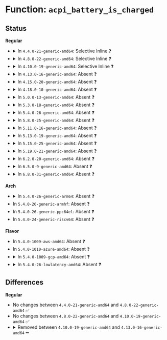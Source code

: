 # Function: <code>acpi_battery_is_charged</code>

## Status
<b>Regular</b>
<ul>
<li>
<details>
<summary>In <code>4.4.0-21-generic-amd64</code>: Selective Inline ❓</summary>

```c
int acpi_battery_is_charged(struct acpi_battery * battery)
```

```json
{
  "name": "acpi_battery_is_charged",
  "collision_type": "Unique Static",
  "inline_type": "Selective",
  "funcs": [
    {
      "addr": 18446744071583768567,
      "name": "acpi_battery_is_charged",
      "external": false,
      "loc": "drivers/acpi/battery.c:174",
      "file": "drivers/acpi/battery.c",
      "inline": "not declared, inlined",
      "caller_inline": [],
      "caller_func": [
        "drivers/acpi/battery.c:acpi_battery_get_property",
        "drivers/acpi/battery.c:acpi_battery_get_property"
      ]
    }
  ],
  "symbols": [
    {
      "addr": 18446744071583768567,
      "name": "acpi_battery_is_charged",
      "section": ".text",
      "bind": "STB_LOCAL",
      "size": 63
    }
  ]
}
```
</details>
</li>
<li>
<details>
<summary>In <code>4.8.0-22-generic-amd64</code>: Selective Inline ❓</summary>

```c
int acpi_battery_is_charged(struct acpi_battery * battery)
```

```json
{
  "name": "acpi_battery_is_charged",
  "collision_type": "Unique Static",
  "inline_type": "Selective",
  "funcs": [
    {
      "addr": 18446744071584094481,
      "name": "acpi_battery_is_charged",
      "external": false,
      "loc": "drivers/acpi/battery.c:174",
      "file": "drivers/acpi/battery.c",
      "inline": "not declared, inlined",
      "caller_inline": [],
      "caller_func": [
        "drivers/acpi/battery.c:acpi_battery_get_property",
        "drivers/acpi/battery.c:acpi_battery_get_property"
      ]
    }
  ],
  "symbols": [
    {
      "addr": 18446744071584094481,
      "name": "acpi_battery_is_charged",
      "section": ".text",
      "bind": "STB_LOCAL",
      "size": 63
    }
  ]
}
```
</details>
</li>
<li>
<details>
<summary>In <code>4.10.0-19-generic-amd64</code>: Selective Inline ❓</summary>

```c
int acpi_battery_is_charged(struct acpi_battery * battery)
```

```json
{
  "name": "acpi_battery_is_charged",
  "collision_type": "Unique Static",
  "inline_type": "Selective",
  "funcs": [
    {
      "addr": 18446744071584236692,
      "name": "acpi_battery_is_charged",
      "external": false,
      "loc": "drivers/acpi/battery.c:174",
      "file": "drivers/acpi/battery.c",
      "inline": "not declared, inlined",
      "caller_inline": [],
      "caller_func": [
        "drivers/acpi/battery.c:acpi_battery_get_property",
        "drivers/acpi/battery.c:acpi_battery_get_property"
      ]
    }
  ],
  "symbols": [
    {
      "addr": 18446744071584236692,
      "name": "acpi_battery_is_charged",
      "section": ".text",
      "bind": "STB_LOCAL",
      "size": 63
    }
  ]
}
```
</details>
</li>
<li>
<details>
<summary>In <code>4.13.0-16-generic-amd64</code>: Absent ❓</summary>

```json
{
  "name": "acpi_battery_is_charged",
  "collision_type": "Unique Static",
  "inline_type": "Full",
  "funcs": [
    {
      "addr": 18446744071584314977,
      "name": "acpi_battery_is_charged",
      "external": false,
      "loc": "drivers/acpi/battery.c:180",
      "file": "drivers/acpi/battery.c",
      "inline": "not declared, inlined",
      "caller_inline": [
        "drivers/acpi/battery.c:acpi_battery_get_property",
        "drivers/acpi/battery.c:acpi_battery_get_property"
      ],
      "caller_func": []
    }
  ],
  "symbols": []
}
```
</details>
</li>
<li>
<details>
<summary>In <code>4.15.0-20-generic-amd64</code>: Absent ❓</summary>

```json
{
  "name": "acpi_battery_is_charged",
  "collision_type": "Unique Static",
  "inline_type": "Full",
  "funcs": [
    {
      "addr": 18446744071584714166,
      "name": "acpi_battery_is_charged",
      "external": false,
      "loc": "drivers/acpi/battery.c:181",
      "file": "drivers/acpi/battery.c",
      "inline": "not declared, inlined",
      "caller_inline": [
        "drivers/acpi/battery.c:acpi_battery_get_property",
        "drivers/acpi/battery.c:acpi_battery_get_property"
      ],
      "caller_func": []
    }
  ],
  "symbols": []
}
```
</details>
</li>
<li>
<details>
<summary>In <code>4.18.0-10-generic-amd64</code>: Absent ❓</summary>

```json
{
  "name": "acpi_battery_is_charged",
  "collision_type": "Unique Static",
  "inline_type": "Full",
  "funcs": [
    {
      "addr": 18446744071584941341,
      "name": "acpi_battery_is_charged",
      "external": false,
      "loc": "drivers/acpi/battery.c:183",
      "file": "drivers/acpi/battery.c",
      "inline": "not declared, inlined",
      "caller_inline": [
        "drivers/acpi/battery.c:acpi_battery_get_property",
        "drivers/acpi/battery.c:acpi_battery_get_property"
      ],
      "caller_func": []
    }
  ],
  "symbols": []
}
```
</details>
</li>
<li>
<details>
<summary>In <code>5.0.0-13-generic-amd64</code>: Absent ❓</summary>

```json
{
  "name": "acpi_battery_is_charged",
  "collision_type": "Unique Static",
  "inline_type": "Full",
  "funcs": [
    {
      "addr": 18446744071585045275,
      "name": "acpi_battery_is_charged",
      "external": false,
      "loc": "drivers/acpi/battery.c:183",
      "file": "drivers/acpi/battery.c",
      "inline": "not declared, inlined",
      "caller_inline": [
        "drivers/acpi/battery.c:acpi_battery_get_property",
        "drivers/acpi/battery.c:acpi_battery_get_property",
        "drivers/acpi/battery.c:acpi_battery_get_property",
        "drivers/acpi/battery.c:acpi_battery_get_property"
      ],
      "caller_func": []
    }
  ],
  "symbols": []
}
```
</details>
</li>
<li>
<details>
<summary>In <code>5.3.0-18-generic-amd64</code>: Absent ❓</summary>

```json
{
  "name": "acpi_battery_is_charged",
  "collision_type": "Unique Static",
  "inline_type": "Full",
  "funcs": [
    {
      "addr": 18446744071585249484,
      "name": "acpi_battery_is_charged",
      "external": false,
      "loc": "drivers/acpi/battery.c:170",
      "file": "drivers/acpi/battery.c",
      "inline": "not declared, inlined",
      "caller_inline": [
        "drivers/acpi/battery.c:acpi_battery_get_property",
        "drivers/acpi/battery.c:acpi_battery_get_property",
        "drivers/acpi/battery.c:acpi_battery_get_property",
        "drivers/acpi/battery.c:acpi_battery_get_property"
      ],
      "caller_func": []
    }
  ],
  "symbols": []
}
```
</details>
</li>
<li>
<details>
<summary>In <code>5.4.0-26-generic-amd64</code>: Absent ❓</summary>

```json
{
  "name": "acpi_battery_is_charged",
  "collision_type": "Unique Static",
  "inline_type": "Full",
  "funcs": [
    {
      "addr": 18446744071585387334,
      "name": "acpi_battery_is_charged",
      "external": false,
      "loc": "drivers/acpi/battery.c:172",
      "file": "drivers/acpi/battery.c",
      "inline": "not declared, inlined",
      "caller_inline": [
        "drivers/acpi/battery.c:acpi_battery_get_property",
        "drivers/acpi/battery.c:acpi_battery_get_property",
        "drivers/acpi/battery.c:acpi_battery_get_property",
        "drivers/acpi/battery.c:acpi_battery_get_property"
      ],
      "caller_func": []
    }
  ],
  "symbols": []
}
```
</details>
</li>
<li>
<details>
<summary>In <code>5.8.0-25-generic-amd64</code>: Absent ❓</summary>

```json
{
  "name": "acpi_battery_is_charged",
  "collision_type": "Unique Static",
  "inline_type": "Full",
  "funcs": [
    {
      "addr": 18446744071586094934,
      "name": "acpi_battery_is_charged",
      "external": false,
      "loc": "drivers/acpi/battery.c:172",
      "file": "drivers/acpi/battery.c",
      "inline": "not declared, inlined",
      "caller_inline": [
        "drivers/acpi/battery.c:acpi_battery_get_property",
        "drivers/acpi/battery.c:acpi_battery_get_property",
        "drivers/acpi/battery.c:acpi_battery_get_property",
        "drivers/acpi/battery.c:acpi_battery_get_property"
      ],
      "caller_func": []
    }
  ],
  "symbols": []
}
```
</details>
</li>
<li>
<details>
<summary>In <code>5.11.0-16-generic-amd64</code>: Absent ❓</summary>

```json
{
  "name": "acpi_battery_is_charged",
  "collision_type": "Unique Static",
  "inline_type": "Full",
  "funcs": [
    {
      "addr": 18446744071586215753,
      "name": "acpi_battery_is_charged",
      "external": false,
      "loc": "drivers/acpi/battery.c:161",
      "file": "drivers/acpi/battery.c",
      "inline": "not declared, inlined",
      "caller_inline": [
        "drivers/acpi/battery.c:acpi_battery_get_property",
        "drivers/acpi/battery.c:acpi_battery_get_property",
        "drivers/acpi/battery.c:acpi_battery_get_property",
        "drivers/acpi/battery.c:acpi_battery_get_property"
      ],
      "caller_func": []
    }
  ],
  "symbols": []
}
```
</details>
</li>
<li>
<details>
<summary>In <code>5.13.0-19-generic-amd64</code>: Absent ❓</summary>

```json
{
  "name": "acpi_battery_is_charged",
  "collision_type": "Unique Static",
  "inline_type": "Full",
  "funcs": [
    {
      "addr": 18446744071586091769,
      "name": "acpi_battery_is_charged",
      "external": false,
      "loc": "drivers/acpi/battery.c:156",
      "file": "drivers/acpi/battery.c",
      "inline": "not declared, inlined",
      "caller_inline": [
        "drivers/acpi/battery.c:acpi_battery_get_property",
        "drivers/acpi/battery.c:acpi_battery_get_property",
        "drivers/acpi/battery.c:acpi_battery_get_property",
        "drivers/acpi/battery.c:acpi_battery_get_property"
      ],
      "caller_func": []
    }
  ],
  "symbols": []
}
```
</details>
</li>
<li>
<details>
<summary>In <code>5.15.0-25-generic-amd64</code>: Absent ❓</summary>

```json
{
  "name": "acpi_battery_is_charged",
  "collision_type": "Unique Static",
  "inline_type": "Full",
  "funcs": [
    {
      "addr": 18446744071586588981,
      "name": "acpi_battery_is_charged",
      "external": false,
      "loc": "drivers/acpi/battery.c:157",
      "file": "drivers/acpi/battery.c",
      "inline": "not declared, inlined",
      "caller_inline": [
        "drivers/acpi/battery.c:acpi_battery_get_property",
        "drivers/acpi/battery.c:acpi_battery_get_property",
        "drivers/acpi/battery.c:acpi_battery_get_property",
        "drivers/acpi/battery.c:acpi_battery_get_property"
      ],
      "caller_func": []
    }
  ],
  "symbols": []
}
```
</details>
</li>
<li>
<details>
<summary>In <code>5.19.0-21-generic-amd64</code>: Absent ❓</summary>

```json
{
  "name": "acpi_battery_is_charged",
  "collision_type": "Unique Static",
  "inline_type": "Full",
  "funcs": [
    {
      "addr": 18446744071587849680,
      "name": "acpi_battery_is_charged",
      "external": false,
      "loc": "drivers/acpi/battery.c:154",
      "file": "drivers/acpi/battery.c",
      "inline": "not declared, inlined",
      "caller_inline": [
        "drivers/acpi/battery.c:acpi_battery_get_property",
        "drivers/acpi/battery.c:acpi_battery_get_property",
        "drivers/acpi/battery.c:acpi_battery_get_property",
        "drivers/acpi/battery.c:acpi_battery_get_property"
      ],
      "caller_func": []
    }
  ],
  "symbols": []
}
```
</details>
</li>
<li>
<details>
<summary>In <code>6.2.0-20-generic-amd64</code>: Absent ❓</summary>

```json
{
  "name": "acpi_battery_is_charged",
  "collision_type": "Unique Static",
  "inline_type": "Full",
  "funcs": [
    {
      "addr": 18446744071589193069,
      "name": "acpi_battery_is_charged",
      "external": false,
      "loc": "drivers/acpi/battery.c:154",
      "file": "drivers/acpi/battery.c",
      "inline": "not declared, inlined",
      "caller_inline": [
        "drivers/acpi/battery.c:acpi_battery_get_property",
        "drivers/acpi/battery.c:acpi_battery_get_property",
        "drivers/acpi/battery.c:acpi_battery_get_property",
        "drivers/acpi/battery.c:acpi_battery_get_property"
      ],
      "caller_func": []
    }
  ],
  "symbols": []
}
```
</details>
</li>
<li>
<details>
<summary>In <code>6.5.0-9-generic-amd64</code>: Absent ❓</summary>

```json
{
  "name": "acpi_battery_is_charged",
  "collision_type": "Unique Static",
  "inline_type": "Full",
  "funcs": [
    {
      "addr": 18446744071589486919,
      "name": "acpi_battery_is_charged",
      "external": false,
      "loc": "drivers/acpi/battery.c:156",
      "file": "drivers/acpi/battery.c",
      "inline": "not declared, inlined",
      "caller_inline": [
        "drivers/acpi/battery.c:acpi_battery_get_property",
        "drivers/acpi/battery.c:acpi_battery_get_property",
        "drivers/acpi/battery.c:acpi_battery_get_property",
        "drivers/acpi/battery.c:acpi_battery_get_property"
      ],
      "caller_func": []
    }
  ],
  "symbols": []
}
```
</details>
</li>
<li>
<details>
<summary>In <code>6.8.0-31-generic-amd64</code>: Absent ❓</summary>

```json
{
  "name": "acpi_battery_is_charged",
  "collision_type": "Unique Static",
  "inline_type": "Full",
  "funcs": [
    {
      "addr": 18446744071589793783,
      "name": "acpi_battery_is_charged",
      "external": false,
      "loc": "drivers/acpi/battery.c:156",
      "file": "drivers/acpi/battery.c",
      "inline": "not declared, inlined",
      "caller_inline": [
        "drivers/acpi/battery.c:acpi_battery_get_property",
        "drivers/acpi/battery.c:acpi_battery_get_property",
        "drivers/acpi/battery.c:acpi_battery_get_property",
        "drivers/acpi/battery.c:acpi_battery_get_property"
      ],
      "caller_func": []
    }
  ],
  "symbols": []
}
```
</details>
</li>
</ul>
<b>Arch</b>
<ul>
<li>
<details>
<summary>In <code>5.4.0-26-generic-arm64</code>: Absent ❓</summary>

```json
{
  "name": "acpi_battery_is_charged",
  "collision_type": "Unique Static",
  "inline_type": "Full",
  "funcs": [
    {
      "addr": 18446603336497658376,
      "name": "acpi_battery_is_charged",
      "external": false,
      "loc": "drivers/acpi/battery.c:172",
      "file": "drivers/acpi/battery.c",
      "inline": "not declared, inlined",
      "caller_inline": [
        "drivers/acpi/battery.c:acpi_battery_get_property",
        "drivers/acpi/battery.c:acpi_battery_get_property",
        "drivers/acpi/battery.c:acpi_battery_get_property",
        "drivers/acpi/battery.c:acpi_battery_get_property"
      ],
      "caller_func": []
    }
  ],
  "symbols": []
}
```
</details>
</li>
<li>
In <code>5.4.0-26-generic-armhf</code>: Absent ❓
</li>
<li>
In <code>5.4.0-26-generic-ppc64el</code>: Absent ❓
</li>
<li>
In <code>5.4.0-24-generic-riscv64</code>: Absent ❓
</li>
</ul>
<b>Flavor</b>
<ul>
<li>
In <code>5.4.0-1009-aws-amd64</code>: Absent ❓
</li>
<li>
In <code>5.4.0-1010-azure-amd64</code>: Absent ❓
</li>
<li>
<details>
<summary>In <code>5.4.0-1009-gcp-amd64</code>: Absent ❓</summary>

```json
{
  "name": "acpi_battery_is_charged",
  "collision_type": "Unique Static",
  "inline_type": "Full",
  "funcs": [
    {
      "addr": 18446744071585337734,
      "name": "acpi_battery_is_charged",
      "external": false,
      "loc": "drivers/acpi/battery.c:172",
      "file": "drivers/acpi/battery.c",
      "inline": "not declared, inlined",
      "caller_inline": [
        "drivers/acpi/battery.c:acpi_battery_get_property",
        "drivers/acpi/battery.c:acpi_battery_get_property",
        "drivers/acpi/battery.c:acpi_battery_get_property",
        "drivers/acpi/battery.c:acpi_battery_get_property"
      ],
      "caller_func": []
    }
  ],
  "symbols": []
}
```
</details>
</li>
<li>
<details>
<summary>In <code>5.4.0-26-lowlatency-amd64</code>: Absent ❓</summary>

```json
{
  "name": "acpi_battery_is_charged",
  "collision_type": "Unique Static",
  "inline_type": "Full",
  "funcs": [
    {
      "addr": 18446744071585445062,
      "name": "acpi_battery_is_charged",
      "external": false,
      "loc": "drivers/acpi/battery.c:172",
      "file": "drivers/acpi/battery.c",
      "inline": "not declared, inlined",
      "caller_inline": [
        "drivers/acpi/battery.c:acpi_battery_get_property",
        "drivers/acpi/battery.c:acpi_battery_get_property",
        "drivers/acpi/battery.c:acpi_battery_get_property",
        "drivers/acpi/battery.c:acpi_battery_get_property"
      ],
      "caller_func": []
    }
  ],
  "symbols": []
}
```
</details>
</li>
</ul>

## Differences
<b>Regular</b>
<ul>
<li>
No changes between <code>4.4.0-21-generic-amd64</code> and <code>4.8.0-22-generic-amd64</code> ✅
</li>
<li>
No changes between <code>4.8.0-22-generic-amd64</code> and <code>4.10.0-19-generic-amd64</code> ✅
</li>
<li>
<details>
<summary>Removed between <code>4.10.0-19-generic-amd64</code> and <code>4.13.0-16-generic-amd64</code> ➖</summary>

```c
int acpi_battery_is_charged(struct acpi_battery * battery)
```
</details>
</li>
</ul>
